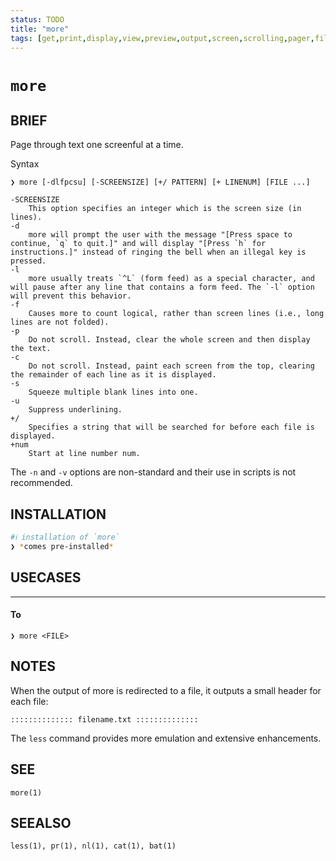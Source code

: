 ```yaml
---
status: TODO
title: "more"
tags: [get,print,display,view,preview,output,screen,scrolling,pager,files,listing]
---
```


# `more`

## BRIEF

Page through text one screenful at a time.

Syntax

    ❯ more [-dlfpcsu] [-SCREENSIZE] [+/ PATTERN] [+ LINENUM] [FILE ...]

    -SCREENSIZE
        This option specifies an integer which is the screen size (in lines).
    -d
        more will prompt the user with the message "[Press space to continue, `q` to quit.]" and will display "[Press `h` for instructions.]" instead of ringing the bell when an illegal key is pressed.
    -l
        more usually treats `^L` (form feed) as a special character, and will pause after any line that contains a form feed. The `-l` option will prevent this behavior.
    -f
        Causes more to count logical, rather than screen lines (i.e., long lines are not folded).
    -p
        Do not scroll. Instead, clear the whole screen and then display the text.
    -c
        Do not scroll. Instead, paint each screen from the top, clearing the remainder of each line as it is displayed.
    -s
        Squeeze multiple blank lines into one.
    -u
        Suppress underlining.
    +/
        Specifies a string that will be searched for before each file is displayed.
    +num
        Start at line number num.

The `-n` and `-v` options are non-standard and their use in scripts is not recommended.

## INSTALLATION


```bash
#ℹ︎ installation of `more`
❯ *comes pre-installed*
```


## USECASES

----
#### To

    ❯ more <FILE>


## NOTES

When the output of more is redirected to a file, it outputs a small header for each file:

    :::::::::::::: filename.txt ::::::::::::::

The `less` command provides more emulation and extensive enhancements.

## SEE

    more(1)

## SEEALSO

    less(1), pr(1), nl(1), cat(1), bat(1)

